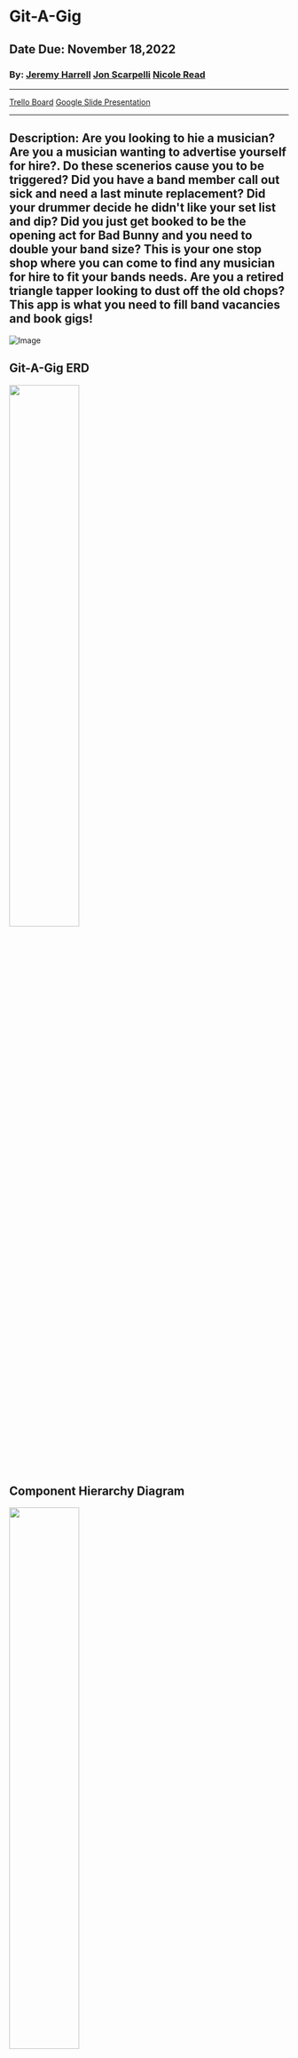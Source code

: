 # Git-A-Gig
## Date Due: November 18,2022

### By: [Jeremy Harrell](https://www.linkedin.com/in/jeremy-harrell-softwareengineer/)       [Jon Scarpelli](https://www.linkedin.com/in/jon-scarpelli/)    [Nicole Read](https://www.linkedin.com/in/nicole-read22/)

***
[Trello Board](https://trello.com/invite/b/gZaHXww6/ATTI32ff4fa0ffa2fd95c4ae6a8269b34d00026D7D25/git-a-gig-pern-app)
[Google Slide Presentation](https://docs.google.com/presentation/d/120T29Fd3J7_0IsQvTcP0-D6LQryP7_WMqAjz56KhhiU/edit?usp=sharing)
***
## Description: Are you looking to hie a musician? Are you a musician wanting to advertise yourself for hire?. Do these scenerios cause you to be triggered? Did you have a band member call out sick and need a last minute replacement? Did your drummer decide he didn't like your set list and dip? Did you just get booked to be the opening act for Bad Bunny and you need to double your band size? This is your one stop shop where you can come to find any musician for hire to fit your bands needs. Are you a retired triangle tapper looking to dust off the old chops? This app is what you need to fill band vacancies and book gigs!


![Image](https://user-images.githubusercontent.com/107156341/200996430-aaaacaa7-64b2-47b2-af03-155a113e2284.png)

## Git-A-Gig ERD 
<img src="https://user-images.githubusercontent.com/107156341/200999247-82fd6c16-5fae-45b0-8df1-d686fa572186.png" width=50% height=50%>

## Component Hierarchy Diagram
<img src="https://user-images.githubusercontent.com/107156341/200999440-2e1190f8-fe42-430a-b3aa-4bf68f782e4e.png" width=50% height=50%>

## Technologies Used
[Github](https://github.com/)
[Trello](trello.com)

<p align="center">
 <img src="https://mir-s3-cdn-cf.behance.net/project_modules/max_1200/f1282646151279.58496bfe7fe18.gif" width="250" height="250" />
</p
